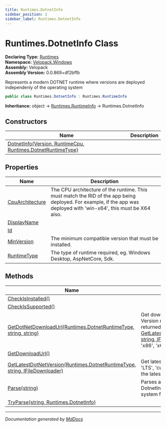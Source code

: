 ```yaml
---
title: Runtimes.DotnetInfo
sidebar_position: 2
sidebar_label: Runtimes.DotnetInfo
---
```

<!--  
  <auto-generated>   
    The contents of this file were generated by a tool.  
    Changes to this file may be list if the file is regenerated  
  </auto-generated>   
-->

# Runtimes.DotnetInfo Class

**Declaring Type:** [Runtimes](../index.md)  
**Namespace:** [Velopack.Windows](../../index.md)  
**Assembly:** Velopack  
**Assembly Version:** 0.0.869+df2bffb

 Represents a modern DOTNET runtime where versions are deployed independenly of the operating system 

```csharp
public class Runtimes.DotnetInfo : Runtimes.RuntimeInfo
```

**Inheritance:** object → [Runtimes.RuntimeInfo](../RuntimeInfo/index.md) → Runtimes.DotnetInfo

## Constructors

| Name                                                                                 | Description |
| ------------------------------------------------------------------------------------ | ----------- |
| [DotnetInfo(Version, RuntimeCpu, Runtimes.DotnetRuntimeType)](constructors/index.md) |             |

## Properties

| Name                                             | Description                                                                                                                                                                        |
| ------------------------------------------------ | ---------------------------------------------------------------------------------------------------------------------------------------------------------------------------------- |
| [CpuArchitecture](properties/CpuArchitecture.md) |  The CPU architecture of the runtime. This must match the RID of the app being deployed.             For example, if the app was deployed with 'win\-x64', this must be X64 also.  |
| [DisplayName](properties/DisplayName.md)         |                                                                                                                                                                                    |
| [Id](properties/Id.md)                           |                                                                                                                                                                                    |
| [MinVersion](properties/MinVersion.md)           |  The minimum compatible version that must be installed.                                                                                                                            |
| [RuntimeType](properties/RuntimeType.md)         |  The type of runtime required, eg. Windows Desktop, AspNetCore, Sdk.                                                                                                               |

## Methods

| Name                                                                                                             | Description                                                                                                                                                                                                                                                                          |
| ---------------------------------------------------------------------------------------------------------------- | ------------------------------------------------------------------------------------------------------------------------------------------------------------------------------------------------------------------------------------------------------------------------------------ |
| [CheckIsInstalled()](methods/CheckIsInstalled.md)                                                                |                                                                                                                                                                                                                                                                                      |
| [CheckIsSupported()](methods/CheckIsSupported.md)                                                                |                                                                                                                                                                                                                                                                                      |
| [GetDotNetDownloadUrl(Runtimes.DotnetRuntimeType, string, string)](methods/GetDotNetDownloadUrl.md)              | Get download url for a specific version of dotnet. Version must be an absolute version, such as one returned by [GetLatestDotNetVersion(Runtimes.DotnetRuntimeType, string, IFileDownloader)](methods/GetLatestDotNetVersion.md). cpuarch should be either 'x86', 'x64', or 'arm64'. |
| [GetDownloadUrl()](methods/GetDownloadUrl.md)                                                                    |                                                                                                                                                                                                                                                                                      |
| [GetLatestDotNetVersion(Runtimes.DotnetRuntimeType, string, IFileDownloader)](methods/GetLatestDotNetVersion.md) | Get latest available version of dotnet. Channel can be 'LTS', 'current', or a two part version  (eg. '6.0') to get the latest minor release.                                                                                                                                         |
| [Parse(string)](methods/Parse.md)                                                                                | Parses a string such as 'net6' or net5.0.14\-x86 into a DotnetInfo class capable of checking the current system for installed status, or downloading \/ installing.                                                                                                                  |
| [TryParse(string, Runtimes.DotnetInfo)](methods/TryParse.md)                                                     |                                                                                                                                                                                                                                                                                      |

___

*Documentation generated by [MdDocs](https://github.com/ap0llo/mddocs)*
